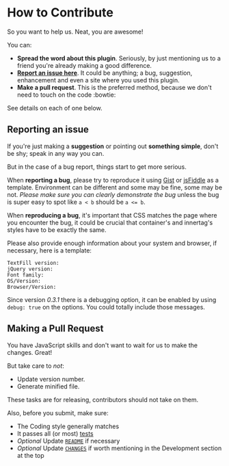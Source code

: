 # How to Contribute

So you want to help us. Neat, you are awesome!

You can:

- **Spread the word about this plugin**. Seriously, by just mentioning us to a
  friend you're already making a good difference.
- [**Report an issue here**][issue]. It could be anything; a bug, suggestion,
  enhancement and even a site where you used this plugin.
- **Make a pull request**. This is the preferred method, because we don't need
  to touch on the code :bowtie:

See details on each of one below.

[issue]: https://github.com/jquery-textfill/jquery-textfill/issues

## Reporting an issue

If you're just making a **suggestion** or pointing out **something simple**, don't be
shy; speak in any way you can.

But in the case of a bug report, things start to get more serious.

When **reporting a bug**, please try to reproduce it using [Gist][] or
[jsFiddle][] as a template. Environment can be different and some may be fine,
some may be not. *Please make sure you can clearly demonstrate the bug* unless
the bug is super easy to spot like `a < b` should be `a <= b`.

When **reproducing a bug**, it's important that CSS matches the page where you
encounter the bug, it could be crucial that container's and innertag's styles
have to be exactly the same.

Please also provide enough information about your system and browser, if
necessary, here is a template:

    TextFill version:
    jQuery version:
    Font family:
    OS/Version:
    Browser/Version:

Since version _0.3.1_ there is a debugging option, it can be enabled by using
`debug: true` on the options. You could totally include those messages.

[Gist]: https://gist.github.com/4650697
[jsFiddle]: http://jsfiddle.net/livibetter/3gMFG/


## Making a Pull Request

You have JavaScript skills and don't want to wait for us to make the changes. Great!

But take care to _not_:

* Update version number.
* Generate minified file.

These tasks are for releasing, contributors should not take on them.

Also, before you submit, make sure:

* The Coding style generally matches
* It passes all (or most) [tests][]
* *Optional* Update [`README`](README.md) if necessary
* *Optional* Update [`CHANGES`](CHANGES.md) if worth mentioning in the Development section at the top

[tests]: http://jquery-textfill.github.io/jquery-textfill/tests.html

